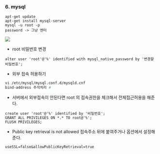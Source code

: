### 6. mysql

```
apt-get update 
apt-get install mysql-server 
mysql -u root -p 
password -> 그냥 엔터
```


![](https://i.imgur.com/xZEDb7G.png)

-  root 비밀번호 변경

```
alter user 'root'@'%' identified with mysql_native_password by '변경할 비밀번호';
```

- 외부 접속 허용하기

```bash
vi /etc/mysql/mysql.conf.d/mysqld.cnf
bind-address 주석처리 #
```

- 서버에서 외부접속이 안된다면 root 의 접속권한을 체크해서 전체접근허용을 해준다.

```
create user 'root'@'%' identified by '비밀번호';
GRANT ALL PRIVILEGES ON *.* TO root@'%';
FLUSH PRIVILEGES;
```

- Public key retrieval is not allowed 접속주소 뒤에 붙여주거나 옵션에서 설정해준다.

```
useSSL=false&allowPublicKeyRetrieval=true
```
